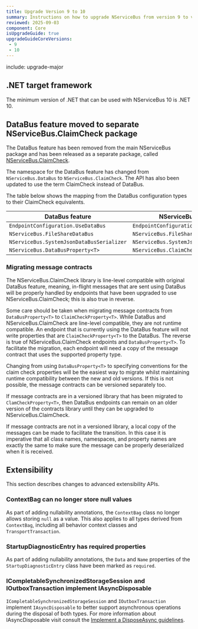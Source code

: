 ```yaml
---
title: Upgrade Version 9 to 10
summary: Instructions on how to upgrade NServiceBus from version 9 to version 10.
reviewed: 2025-09-03
component: Core
isUpgradeGuide: true
upgradeGuideCoreVersions:
 - 9
 - 10
---
```


include: upgrade-major

## .NET target framework

The minimum version of .NET that can be used with NServiceBus 10 is .NET 10.

## DataBus feature moved to separate NServiceBus.ClaimCheck package

The DataBus feature has been removed from the main NServiceBus package and has been released as a separate package, called [NServiceBus.ClaimCheck](https://www.nuget.org/packages/NServiceBus.ClaimCheck/).

The namespace for the DataBus feature has changed from `NServiceBus.DataBus` to `NServiceBus.ClaimCheck`. The API has also been updated to use the term ClaimCheck instead of DataBus.

The table below shows the mapping from the DataBus configuration types to their ClaimCheck equivalents.

| DataBus feature | NServiceBus.ClaimCheck |
| --- | --- |
| `EndpointConfiguration.UseDataBus` | `EndpointConfiguration.UseClaimCheck` |
| `NServiceBus.FileShareDataBus` | `NServiceBus.FileShareClaimCheck` |
| `NServiceBus.SystemJsonDataBusSerializer` | `NServiceBus.SystemJsonClaimCheckSerializer` |
| `NServiceBus.DataBusProperty<T>` | `NServiceBus.ClaimCheckProperty<T>` |

### Migrating message contracts

The NServiceBus.ClaimCheck library is line-level compatible with original DataBus feature, meaning, in-flight messages that are sent using DataBus will be properly handled by endpoints that have been upgraded to use NServiceBus.ClaimCheck; this is also true in reverse.

Some care should be taken when migrating message contracts from `DataBusProperty<T>` to `ClaimCheckProperty<T>`. While DataBus and NServiceBus.ClaimCheck are line-level compatible, they are not runtime compatible. An endpoint that is currently using the DataBus feature will not write properties that are `ClaimCheckProperty<T>` to the DataBus. The reverse is true of NServiceBus.ClaimCheck endpoints and `DataBusProperty<T>`.  To facilitate the migration, each endpoint will need a copy of the message contract that uses the supported property type.

Changing from using `DataBusProperty<T>` to specifying conventions for the claim check properties will be the easiest way to migrate whilst maintaining runtime compatibility between the new and old versions. If this is not possible, the message contracts can be versioned separately too.

If message contracts are in a versioned library that has been migrated to `ClamCheckProperty<T>`, then DataBus endpoints can remain on an older version of the contracts library until they can be upgraded to NServiceBus.ClaimCheck.

If message contracts are not in a versioned library, a local copy of the messages can be made to facilitate the transition. In this case it is imperative that all class names, namespaces, and property names are exactly the same to make sure the message can be properly deserialized when it is received.

## Extensibility

This section describes changes to advanced extensibility APIs.

### ContextBag can no longer store null values

As part of adding nullability annotations, the `ContextBag` class no longer allows storing `null` as a value. This also applies to all types derived from `ContextBag`, including all behavior context classes and `TransportTransaction`.

### StartupDiagnosticEntry has required properties

As part of adding nullability annotations, the `Data` and `Name` properties of the `StartupDiagnosticEntry` class have been marked as `required`.

### ICompletableSynchronizedStorageSession and IOutboxTransaction implement IAsyncDisposable

`ICompletableSynchronizedStorageSession` and `IOutboxTransaction` implement `IAsyncDisposable` to better support asynchronous operations during the disposal of both types. For more information about IAsyncDisposable visit consult the [Implement a DisposeAsync guidelines](https://learn.microsoft.com/en-us/dotnet/standard/garbage-collection/implementing-disposeasync).
